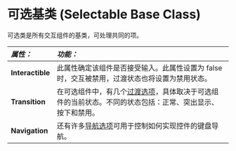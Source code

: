 # 可选基类 (Selectable Base Class)

可选类是所有交互组件的基类，可处理共同的项。

|**_属性：_** |**_功能：_** |
|:---|:---|
|__Interactible__ | 此属性确定该组件是否接受输入。此属性设置为 false 时，交互被禁用，过渡状态也将设置为禁用状态。 |
|__Transition__ |在可选组件中，有几个[过渡选项](script-SelectableTransition.html)，具体取决于可选组件的当前状态。不同的状态包括：正常、突出显示、按下和禁用。 |
|__Navigation__ |还有许多[导航选项](script-SelectableNavigation.html)可用于控制如何实现控件的键盘导航。  |

